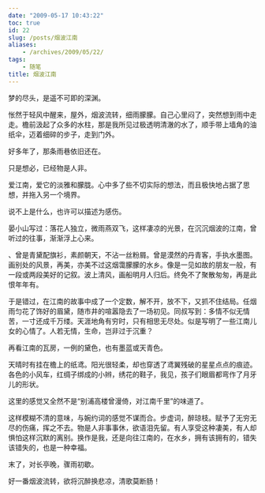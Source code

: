 ```yaml
---
date: "2009-05-17 10:43:22"
toc: true
id: 22
slug: /posts/烟波江南
aliases:
    - /archives/2009/05/22/
tags:
    - 随笔
title: 烟波江南
---
```



梦的尽头，是遥不可即的深渊。

怅然于轻风中醒来，屋外，烟波流转，细雨朦朦。自己心里闷了，突然想到雨中走走。檐前汲起了众多的水柱，那是我所见过极透明清澈的水了，顺手带上墙角的油纸伞，迈着细碎的步子，走到门外。 

好多年了，那条雨巷依旧还在。 

只是想必，已经物是人非。 

爱江南，爱它的淡雅和朦胧。心中多了些不切实际的想法，而且极快地占据了思想，并拖入另一个境界。 

说不上是什么，也许可以描述为感伤。 

晏小山写过：落花人独立，微雨燕双飞，这样凄凉的光景，在沉沉烟波的江南，曾听过的往事，渐渐浮上心来。 

、曾是青黛配旗衫，素颜朝天，不沾一丝粉屑。曾是漠然的丹青客，手执水墨图。画别处的风景，再美，亦美不过这烟霭朦朦的水乡。像是一见如故的朋友一般，有一段或两段美好的记叙。波上清风，画船明月人归后。终免不了聚散匆匆，再是此恨年年有。 

于是错过，在江南的故事中成了一个定数，解不开，放不下，又抓不住结局。任烟雨匀花了饰好的眉黛，随市井的喧嚣隐去了一场初见。同叔写到：多情不似无情苦，一寸还成千万缕。天涯地角有穷时，只有相思无尽处。似是写明了一些江南儿女的心情了。人若无情，生命，岂非过于沉重？ 

再看江南的瓦房，一例的黛色，也有墨蓝或天青色。 

天晴时有挂在檐上的纸鸢。阳光很轻柔，却也穿透了鸢翼残破的星星点点的痕迹。各色的小风车，红绸子绑成的小辫，绣花的鞋子，我见，孩子们眼眉都弯作了月牙儿的形状。 

这里的感觉又全然不是“别浦高楼曾漫倚，对江南千里”的味道了。 

这样模糊不清的意味，与婉约词的感觉不谋而合。步虚词，醉琼枝。赋予了无穷无尽的伤痛，挥之不去。物是人非事事休，欲语泪先留。有人享受这种凄美，有人却惧怕这样沉默的离别。换作是我，还是向往江南的，在水乡，拥有该拥有的，错失该错失的，也是一种幸福。 

末了，对长亭晚，骤雨初歇。 

好一番烟波流转，欲将沉醉换悲凉，清歌莫断肠！